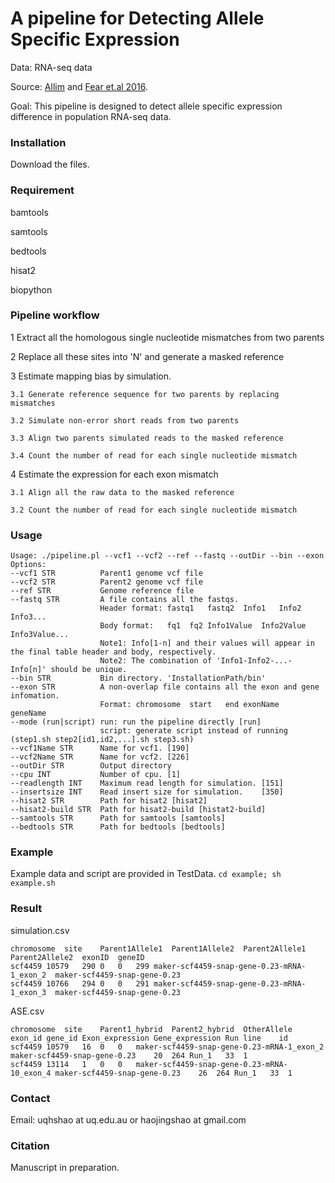# A pipeline for Detecting Allele Specific Expression
Data:   RNA-seq data
 
Source: [Allim](https://www.ncbi.nlm.nih.gov/pmc/articles/PMC3739924/) and [Fear et.al 2016](https://www.genetics.org/content/203/3/1177).
 
Goal:	This pipeline is designed to detect allele specific expression difference in population RNA-seq data.

### Installation
 
Download the files.

### Requirement
bamtools
 
samtools
 
bedtools
 
hisat2
 
biopython

### Pipeline workflow

1 Extract all the homologous single nucleotide mismatches from two parents

2 Replace all these sites into 'N' and generate a masked reference

3 Estimate mapping bias by simulation.

	3.1 Generate reference sequence for two parents by replacing mismatches
	
	3.2 Simulate non-error short reads from two parents
	
	3.3 Align two parents simulated reads to the masked reference
	
	3.4 Count the number of read for each single nucleotide mismatch

4 Estimate the expression for each exon mismatch

	3.1 Align all the raw data to the masked reference
	
	3.2 Count the number of read for each single nucleotide mismatch


### Usage
```
Usage: ./pipeline.pl --vcf1 --vcf2 --ref --fastq --outDir --bin --exon
Options:
--vcf1 STR          Parent1 genome vcf file
--vcf2 STR          Parent2 genome vcf file
--ref STR           Genome reference file
--fastq STR         A file contains all the fastqs.
                    Header format: fastq1	fastq2	Info1	Info2	Info3...
                    Body format:   fq1	fq2	Info1Value	Info2Value	Info3Value...
                    Note1: Info[1-n] and their values will appear in the final table header and body, respectively.
                    Note2: The combination of 'Info1-Info2-...-Info[n]' should be unique.
--bin STR           Bin directory. 'InstallationPath/bin'
--exon STR          A non-overlap file contains all the exon and gene infomation.
                    Format: chromosome	start	end	exonName	geneName
--mode (run|script) run: run the pipeline directly [run]
                    script: generate script instead of running (step1.sh step2[id1,id2,...].sh step3.sh)
--vcf1Name STR      Name for vcf1. [190]
--vcf2Name STR      Name for vcf2. [226]
--outDir STR        Output directory
--cpu INT           Number of cpu. [1]
--readlength INT    Maximum read length for simulation. [151]
--insertsize INT    Read insert size for simulation.    [350]
--hisat2 STR        Path for hisat2 [hisat2]
--hisat2-build STR  Path for hisat2-build [histat2-build]
--samtools STR      Path for samtools [samtools]
--bedtools STR      Path for bedtools [bedtools]
```

### Example
Example data and script are provided in TestData. 
`cd example; sh example.sh`

### Result

simulation.csv

```
chromosome	site	Parent1Allele1	Parent1Allele2	Parent2Allele1	Parent2Allele2	exonID	geneID
scf4459	10579	290	0	0	299	maker-scf4459-snap-gene-0.23-mRNA-1_exon_2	maker-scf4459-snap-gene-0.23
scf4459	10766	294	0	0	291	maker-scf4459-snap-gene-0.23-mRNA-1_exon_3	maker-scf4459-snap-gene-0.23
```

ASE.csv

```
chromosome	site	Parent1_hybrid	Parent2_hybrid	OtherAllele	exon_id	gene_id	Exon_expression	Gene_expression	Run	line	id
scf4459	10579	16	0	0	maker-scf4459-snap-gene-0.23-mRNA-1_exon_2	maker-scf4459-snap-gene-0.23	20	264	Run_1	33	1
scf4459	13114	1	0	0	maker-scf4459-snap-gene-0.23-mRNA-10_exon_4	maker-scf4459-snap-gene-0.23	26	264	Run_1	33	1
```
### Contact
Email: uqhshao at uq.edu.au or haojingshao at gmail.com

### Citation
Manuscript in preparation.
